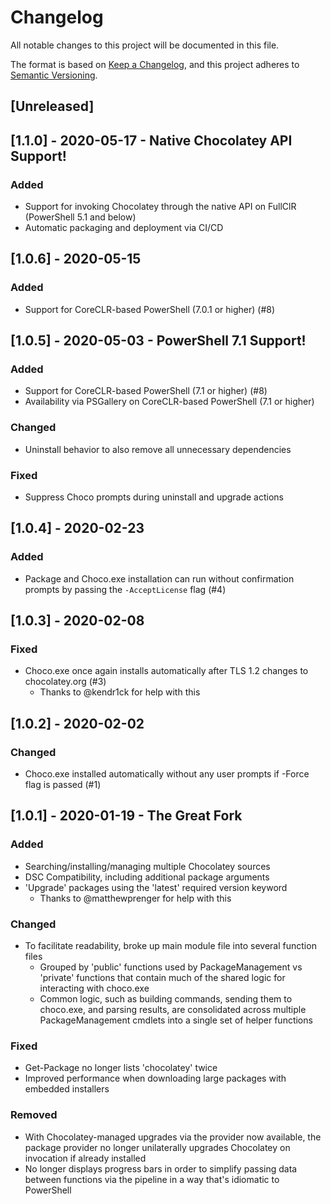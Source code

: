 # Changelog
All notable changes to this project will be documented in this file.

The format is based on [Keep a Changelog](https://keepachangelog.com/en/1.0.0/), and this project adheres to [Semantic Versioning](https://semver.org/spec/v2.0.0.html).

## [Unreleased]

## [1.1.0] - 2020-05-17 - Native Chocolatey API Support!
### Added
* Support for invoking Chocolatey through the native API on FullClR (PowerShell 5.1 and below)
* Automatic packaging and deployment via CI/CD

## [1.0.6] - 2020-05-15
### Added
* Support for CoreCLR-based PowerShell (7.0.1 or higher) (#8)

## [1.0.5] - 2020-05-03 - PowerShell 7.1 Support!
### Added
* Support for CoreCLR-based PowerShell (7.1 or higher) (#8)
* Availability via PSGallery on CoreCLR-based PowerShell (7.1 or higher)
### Changed
* Uninstall behavior to also remove all unnecessary dependencies
### Fixed
* Suppress Choco prompts during uninstall and upgrade actions

## [1.0.4] - 2020-02-23
### Added
* Package and Choco.exe installation can run without confirmation prompts by passing the `-AcceptLicense` flag (#4)

## [1.0.3] - 2020-02-08
### Fixed
* Choco.exe once again installs automatically after TLS 1.2 changes to chocolatey.org (#3)
  * Thanks to @kendr1ck for help with this

## [1.0.2] - 2020-02-02
### Changed
* Choco.exe installed automatically without any user prompts if -Force flag is passed (#1)

## [1.0.1] - 2020-01-19 - The Great Fork
### Added
* Searching/installing/managing multiple Chocolatey sources
* DSC Compatibility, including additional package arguments
* 'Upgrade' packages using the 'latest' required version keyword
  * Thanks to @matthewprenger for help with this

### Changed
* To facilitate readability, broke up main module file into several function files
  * Grouped by 'public' functions used by PackageManagement vs 'private' functions that contain much of the shared logic for interacting with choco.exe
  * Common logic, such as building commands, sending them to choco.exe, and parsing results, are consolidated across multiple PackageManagement cmdlets into a single set of helper functions

### Fixed
* Get-Package no longer lists 'chocolatey' twice
* Improved performance when downloading large packages with embedded installers

### Removed
* With Chocolatey-managed upgrades via the provider now available, the package provider no longer unilaterally upgrades Chocolatey on invocation if already installed
* No longer displays progress bars in order to simplify passing data between functions via the pipeline in a way that's idiomatic to PowerShell
